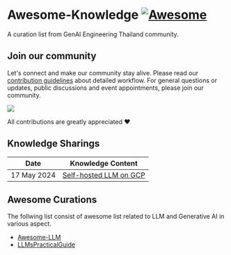 # Awesome-Knowledge [![Awesome](https://awesome.re/badge.svg)](https://awesome.re)

A curation list from GenAI Engineering Thailand community.

## Join our community
Let's connect and make our community stay alive. Please read our [contribution guidelines](CONTRIBUTE.md) about detailed workflow. For general questions or updates, public discussions and event appointments, please join our community.

[![](https://img.shields.io/badge/Facebook-1877F2?style=for-the-badge&logo=facebook&logoColor=white)](https://www.facebook.com/groups/934987264745635)

All contributions are greatly appreciated :heart:

## Knowledge Sharings
| Date      | Knowledge Content |
| ----------- | ----------- |
| 17 May 2024 | [Self-hosted LLM on GCP](/knowledge-sharing/#0%20-%20Self-hosted%20LLM%20on%20GCP/README.md)  |


## Awesome Curations
The follwing list consist of awesome list related to LLM and Generative AI in various aspect.
- [Awesome-LLM](https://github.com/Hannibal046/Awesome-LLM/tree/main)
- [LLMsPracticalGuide](https://github.com/Mooler0410/LLMsPracticalGuide)

